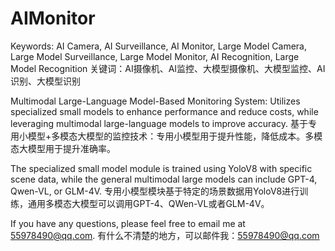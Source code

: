# AIMonitor

Keywords: AI Camera, AI Surveillance, AI Monitor, Large Model Camera, Large Model Surveillance, Large Model Monitor, AI Recognition, Large Model Recognition
关键词：AI摄像机、AI监控、大模型摄像机、大模型监控、AI识别、大模型识别

Multimodal Large-Language Model-Based Monitoring System: Utilizes specialized small models to enhance performance and reduce costs, while leveraging multimodal large-language models to improve accuracy.
基于专用小模型+多模态大模型的监控技术：专用小模型用于提升性能，降低成本。多模态大模型用于提升准确率。

The specialized small model module is trained using YoloV8 with specific scene data, while the general multimodal large models can include GPT-4, Qwen-VL, or GLM-4V.
专用小模型模块基于特定的场景数据用YoloV8进行训练，通用多模态大模型可以调用GPT-4、QWen-VL或者GLM-4V。

If you have any questions, please feel free to email me at 55978490@qq.com.
有什么不清楚的地方，可以邮件我：55978490@qq.com
